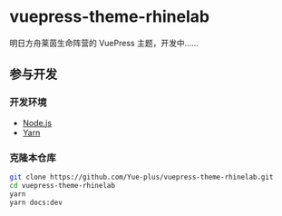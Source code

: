 # vuepress-theme-rhinelab

明日方舟莱茵生命阵营的 VuePress 主题，开发中……

## 参与开发

### 开发环境

- [Node.js](https://nodejs.org/en/)
- [Yarn](https://classic.yarnpkg.com/zh-Hans/docs/install#windows-stable)

### 克隆本仓库

```bash
git clone https://github.com/Yue-plus/vuepress-theme-rhinelab.git
cd vuepress-theme-rhinelab
yarn
yarn docs:dev
```
